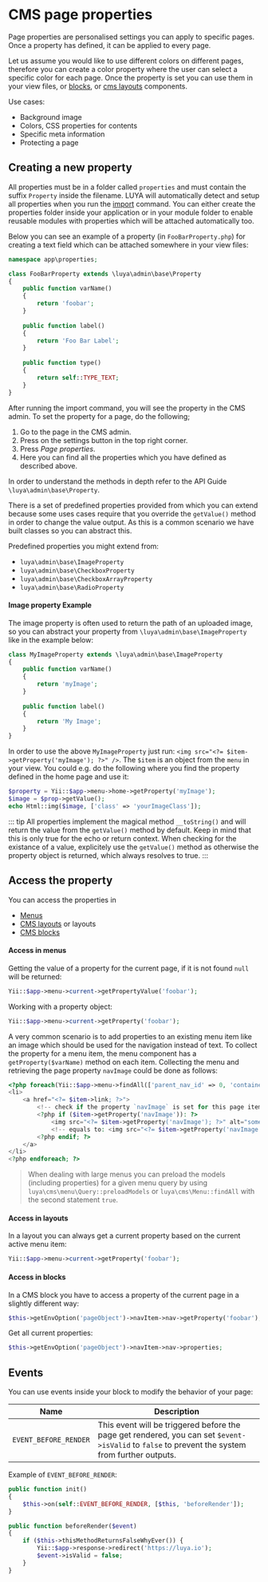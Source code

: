 # CMS page properties

Page properties are personalised settings you can apply to specific pages. Once a property has defined, it can be applied to every page. 

Let us assume you would like to use different colors on different pages, therefore you can create a color property where the user can select a specific color for each page. Once the property is set you can use them in your view files, or [blocks](/guide/cms/blocks), or [cms layouts](/guide/cms/cmslayouts) components.

Use cases:

+ Background image
+ Colors, CSS properties for contents
+ Specific meta information
+ Protecting a page

## Creating a new property

All properties must be in a folder called `properties` and must contain the suffix `Property` inside the filename. LUYA will automatically detect and setup all properties when you run the [import](/guide/app/console) command. You can either create the properties folder inside your application or in your module folder to enable reusable modules with properties which will be attached automatically too.

Below you can see an example of a property (in `FooBarProperty.php`) for creating a text field which can be attached somewhere in your view files:

```php
namespace app\properties;

class FooBarProperty extends \luya\admin\base\Property
{
    public function varName()
    {
        return 'foobar';
    }    
    
    public function label()
    {
        return 'Foo Bar Label';
    }
    
    public function type()
    {
        return self::TYPE_TEXT;
    }
}
```

After running the import command, you will see the property in the CMS admin. To set the property for a page, do the following;

1. Go to the page in the CMS admin.
2. Press on the settings button in the top right corner.
3. Press *Page properties*.
4. Here you can find all the properties which you have defined as described above.

In order to understand the methods in depth refer to the API Guide `\luya\admin\base\Property`.

There is a set of predefined properties provided from which you can extend because some uses cases require that you override the `getValue()` method in order to change the value output. As this is a common scenario we have built classes so you can abstract this.

Predefined properties you might extend from:

+ `luya\admin\base\ImageProperty`
+ `luya\admin\base\CheckboxProperty`
+ `luya\admin\base\CheckboxArrayProperty`
+ `luya\admin\base\RadioProperty`

#### Image property Example

The image property is often used to return the path of an uploaded image, so you can abstract your property from `\luya\admin\base\ImageProperty` like in the example below:

```php
class MyImageProperty extends \luya\admin\base\ImageProperty
{
    public function varName()
    {
        return 'myImage';
    }
    
    public function label()
    {
        return 'My Image';
    }
}
```

In order to use the above `MyImageProperty` just run: `<img src="<?= $item->getProperty('myImage'); ?>" />`. The `$item` is an object from the `menu` in your view. You could e.g. do the following where you find the property defined in the home page and use it:

```php
$property = Yii::$app->menu->home->getProperty('myImage');
$image = $prop->getValue();
echo Html::img($image, ['class' => 'yourImageClass']);
```

::: tip
All properties implement the magical method `__toString()` and will return the value from the `getValue()` method by default. Keep in mind that this is only true for the echo or return context. When checking for the existance of a value, explicitely use the `getValue()` method as otherwise the property object is returned, which always resolves to true.
:::

## Access the property

You can access the properties in

+ [Menus](/guide/cms/menu)
+ [CMS layouts](/guide/cms/cmslayouts) or layouts
+ [CMS blocks](/guide/cms/blocks)

#### Access in menus

Getting the value of a property for the current page, if it is not found `null` will be returned:

```php
Yii::$app->menu->current->getPropertyValue('foobar');
```

Working with a property object:

```php
Yii::$app->menu->current->getProperty('foobar');
```

A very common scenario is to add properties to an existing menu item like an image which should be used for the navigation instead of text. To collect the property for a menu item, the menu component has a `getProperty($varName)` method on each item. Collecting the menu and retrieving the page property `navImage` could be done as follows:

```php
<?php foreach(Yii::$app->menu->findAll(['parent_nav_id' => 0, 'container' => 'default']) as $item): ?>
<li>
    <a href="<?= $item->link; ?>">
        <!-- check if the property `navImage` is set for this page item we can access this property object. -->
        <?php if ($item->getProperty('navImage')): ?>
            <img src="<?= $item->getProperty('navImage'); ?>" alt="some-text"/> 
            <!-- equals to: <img src="<?= $item->getProperty('navImage')->getValue(); ?>" /> -->
        <?php endif; ?>
    </a>
</li>
<?php endforeach; ?>
```

> When dealing with large menus you can preload the models (including properties) for a given menu query by using `luya\cms\menu\Query::preloadModels` or `luya\cms\Menu::findAll` with the second statement `true`.

#### Access in layouts

In a layout you can always get a current property based on the current active menu item:

```php
Yii::$app->menu->current->getProperty('foobar');
```

#### Access in blocks

In a CMS block you have to access a property of the current page in a slightly different way:

```php
$this->getEnvOption('pageObject')->navItem->nav->getProperty('foobar');
```

Get all current properties:

```php
$this->getEnvOption('pageObject')->navItem->nav->properties;
```

## Events

You can use events inside your block to modify the behavior of your page:

|Name | Description |
|---  | ---
|`EVENT_BEFORE_RENDER`    |This event will be triggered before the page get rendered, you can set `$event->isValid` to `false` to prevent the system from further outputs.

Example of `EVENT_BEFORE_RENDER`:

```php
public function init()
{
    $this->on(self::EVENT_BEFORE_RENDER, [$this, 'beforeRender']);
}

public function beforeRender($event)
{
    if ($this->thisMethodReturnsFalseWhyEver()) {
        Yii::$app->response->redirect('https://luya.io');
        $event->isValid = false;
    }
}
```



